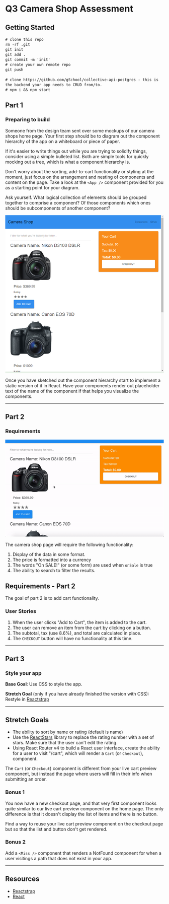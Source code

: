 # Q3 Camera Shop Assessment

## Getting Started

```
# clone this repo
rm -rf .git
git init
git add .
git commit -m 'init'
# create your own remote repo
git push

# clone https://github.com/gSchool/collective-api-postgres - this is the backend your app needs to CRUD from/to.
# npm i && npm start
```


## Part 1

### Preparing to build

Someone from the design team sent over some mockups of our camera shops home page.
Your first step should be to diagram out the component hierarchy of the app on a whiteboard or piece of paper.

If it's easier to write things out while you are trying to solidify things, consider using a simple bulleted list. Both are simple tools for quickly mocking out a tree, which is what a component hierarchy is.

Don't worry about the sorting, add-to-cart functionality or styling at the moment,
just focus on the arrangement and nesting of components and content on the page.
Take a look at the `<App />` component provided for you as a starting point for your diagram.

Ask yourself. What logical collection of elements should be grouped together to comprise a component?
Of those components which ones should be subcomponents of another component?

![Mock Up](overview-photo.PNG)

Once you have sketched out the component hierarchy start to implement a static version of it in React.
Have your components render out placeholder text of the name of the component if that helps you visualize the components.

<hr />

## Part 2

### Requirements

![Camera Shop Example](base-gif.gif)

The camera shop page will require the following functionality:

1. Display of the data in some format.
1. The price is formatted into a currency
1. The words "On SALE!" (or some form) are used when `onSale` is true
1. The ability to search to filter the results.

## Requirements - Part 2

The goal of part 2 is to add cart functionality.

### User Stories

1. When the user clicks "Add to Cart", the item is added to the cart.
1. The user can remove an item from the cart by clicking on a button.
1. The subtotal, tax (use 8.6%), and total are calculated in place.
1. The `CHECKOUT` button will have no functionality at this time.

<hr />

## Part 3

### Style your app

**Base Goal**: Use CSS to style the app.

**Stretch Goal** (only if you have already finished the version with CSS): Restyle in [Reactstrap](https://reactstrap.github.io/)

<hr />

## Stretch Goals

- The ability to sort by name or rating (default is name)
- Use the [ReactStars](https://www.npmjs.com/package/react-stars) library to replace the rating number with a set of stars. Make sure that the user can't edit the rating.
- Using React Router v4 to build a React user interface, create the ability for a user to visit "/cart", which will render a `Cart` (or `Checkout`), component.

The `Cart` (or `Checkout`) component is different from your live cart preview component, but instead the page where users will fill in their info when submitting an order.

### Bonus 1

You now have a new checkout page, and that very first component looks quite similar to our live cart preview component on the home page.
The only difference is that it doesn't display the list of items and there is no button.

Find a way to reuse your live cart preview component on the checkout page but so that the list and button don't get rendered.

### Bonus 2

Add a `<Miss />` component that renders a NotFound component for when a user visitings a path that does not exist in your app.

<hr />

## Resources

- [Reactstrap](https://reactstrap.github.io/)
- [React](https://facebook.github.io/react/)
